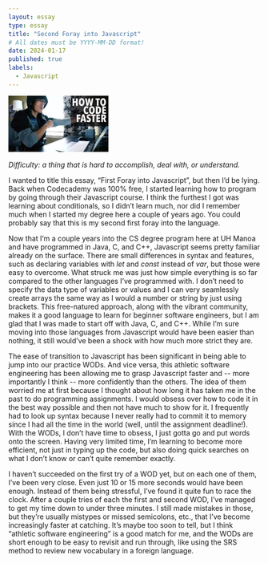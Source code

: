 ```yaml
---
layout: essay
type: essay
title: "Second Foray into Javascript"
# All dates must be YYYY-MM-DD format!
date: 2024-01-17
published: true
labels:
  - Javascript
---
```


<img width="200px" src="../img/codefaster.jpg">

*Difficulty: a thing that is hard to accomplish, deal with, or understand.*

I wanted to title this essay, “First Foray into Javascript”, but then I’d be lying. Back when Codecademy was 100% free, I started learning how to program by going through their Javascript course. I think the furthest I got was learning about conditionals, so I didn’t learn much, nor did I remember much when I started my degree here a couple of years ago. You could probably say that this is my second first foray into the language. 


Now that I’m a couple years into the CS degree program here at UH Manoa and have programmed in Java, C, and C++, Javascript seems pretty familiar already on the surface. There are small differences in syntax and features, such as declaring variables with *let* and *const* instead of *var*, but those were easy to overcome. What struck me was just how simple everything is so far compared to the other languages I’ve programmed with. I don’t need to specify the data type of variables or values and I can very seamlessly create arrays the same way as I would a number or string by just using brackets. This free-natured approach, along with the vibrant community, makes it a good language to learn for beginner software engineers, but I am glad that I was made to start off with Java, C, and C++. While I’m sure moving into those languages from Javascript would have been easier than nothing, it still would’ve been a shock with how much more strict they are.


The ease of transition to Javascript has been significant in being able to jump into our practice WODs. And vice versa, this athletic software engineering has been allowing me to grasp Javascript faster and -- more importantly I think -- more confidently than the others. The idea of them worried me at first because I thought about how long it has taken me in the past to do programming assignments. I would obsess over how to code it in the best way possible and then not have much to show for it. I frequently had to look up syntax because I never really had to commit it to memory since I had all the time in the world (well, until the assignment deadline!). With the WODs, I don’t have time to obsess, I just gotta go and put words onto the screen. Having very limited time, I’m learning to become more efficient, not just in typing up the code, but also doing quick searches on what I don’t know or can’t quite remember exactly.


I haven’t succeeded on the first try of a WOD yet, but on each one of them, I’ve been very close. Even just 10 or 15 more seconds would have been enough. Instead of them being stressful, I’ve found it quite fun to race the clock. After a couple tries of each the first and second WOD, I’ve managed to get my time down to under three minutes. I still made mistakes in those, but they’re usually mistypes or missed semicolons, etc., that I’ve become increasingly faster at catching. It’s maybe too soon to tell, but I think “athletic software engineering” is a good match for me, and the WODs are short enough to be easy to revisit and run through, like using the SRS method to review new vocabulary in a foreign language. 
